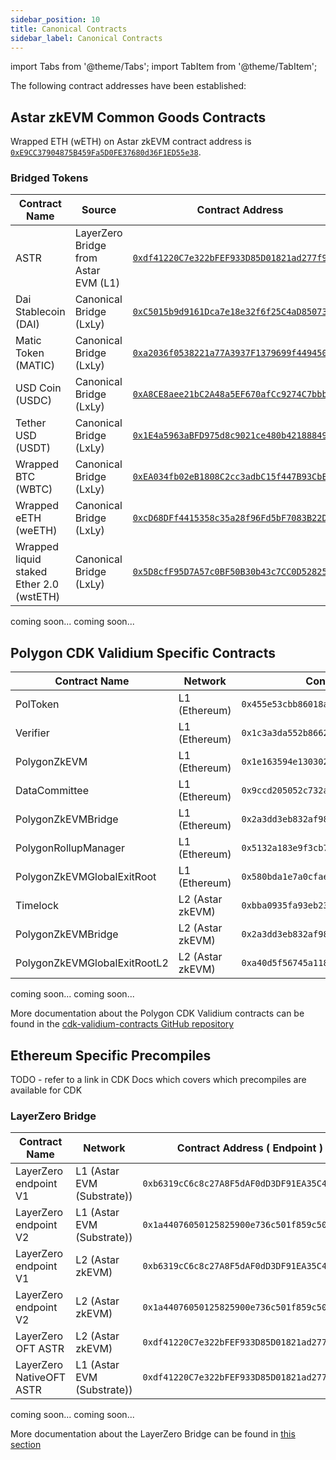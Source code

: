 ```yaml
---
sidebar_position: 10
title: Canonical Contracts
sidebar_label: Canonical Contracts
---
```

import Tabs from '@theme/Tabs';
import TabItem from '@theme/TabItem';

The following contract addresses have been established:

## Astar zkEVM Common Goods Contracts

Wrapped ETH (wETH) on Astar zkEVM contract address is [`0xE9CC37904875B459Fa5D0FE37680d36F1ED55e38`](https://astar-zkevm.explorer.startale.com/token/0xE9CC37904875B459Fa5D0FE37680d36F1ED55e38).

### Bridged Tokens

<Tabs>
<TabItem value="mainnet" label="Astar zkEVM Mainnet" default>

| Contract Name                            | Source                               | Contract Address                                                                                                                         |
| ---------------------------------------- | ------------------------------------ | ---------------------------------------------------------------------------------------------------------------------------------------- |
| ASTR                                     | LayerZero Bridge from Astar EVM (L1) | [`0xdf41220C7e322bFEF933D85D01821ad277f90172`](https://astar-zkevm.explorer.startale.com/token/0xdf41220C7e322bFEF933D85D01821ad277f90172)      |
| Dai Stablecoin (DAI)                     | Canonical Bridge (LxLy)              | [`0xC5015b9d9161Dca7e18e32f6f25C4aD850731Fd4`](https://astar-zkevm.explorer.startale.com/token/0xC5015b9d9161Dca7e18e32f6f25C4aD850731Fd4) |
| Matic Token (MATIC)                      | Canonical Bridge (LxLy)              | [`0xa2036f0538221a77A3937F1379699f44945018d0`](https://astar-zkevm.explorer.startale.com/token/0xa2036f0538221a77A3937F1379699f44945018d0) |
| USD Coin (USDC)                          | Canonical Bridge (LxLy)              | [`0xA8CE8aee21bC2A48a5EF670afCc9274C7bbbC035`](https://astar-zkevm.explorer.startale.com/token/0xA8CE8aee21bC2A48a5EF670afCc9274C7bbbC035)        |
| Tether USD (USDT)                        | Canonical Bridge (LxLy)              | [`0x1E4a5963aBFD975d8c9021ce480b42188849D41d`](https://astar-zkevm.explorer.startale.com/token/0x1E4a5963aBFD975d8c9021ce480b42188849D41d) |
| Wrapped BTC (WBTC)                       | Canonical Bridge (LxLy)              | [`0xEA034fb02eB1808C2cc3adbC15f447B93CbE08e1`](https://astar-zkevm.explorer.startale.com/token/0xEA034fb02eB1808C2cc3adbC15f447B93CbE08e1) |
| Wrapped eETH (weETH)                     | Canonical Bridge (LxLy)              | [`0xcD68DFf4415358c35a28f96Fd5bF7083B22De1D6`](https://astar-zkevm.explorer.startale.com/token/0xcD68DFf4415358c35a28f96Fd5bF7083B22De1D6) |
| Wrapped liquid staked Ether 2.0 (wstETH) | Canonical Bridge (LxLy)              | [`0x5D8cfF95D7A57c0BF50B30b43c7CC0D52825D4a9`](https://astar-zkevm.explorer.startale.com/token/0x5D8cfF95D7A57c0BF50B30b43c7CC0D52825D4a9) |


</TabItem>
<TabItem value="testnet2" label="zKatana Testnet">
coming soon...
</TabItem>
<TabItem value="testnet" label="zKyoto Testnet">
coming soon...
</TabItem>

</Tabs>


## Polygon CDK Validium Specific Contracts
<Tabs>
<TabItem value="mainnet" label="Astar zkEVM Mainnet" default>

| Contract Name                | Network          | Contract Address                             |
| ---------------------------- | ---------------- | -------------------------------------------- |
| PolToken                     | L1 (Ethereum)    | `0x455e53cbb86018ac2b8092fdcd39d8444affc3f6` |
| Verifier                     | L1 (Ethereum)    | `0x1c3a3da552b8662cd69538356b1e7c2e9cc1ebd8` |
| PolygonZkEVM                 | L1 (Ethereum)    | `0x1e163594e13030244dcaf4cdfc2cd0ba3206da80` |
| DataCommittee                | L1 (Ethereum)    | `0x9ccd205052c732ac1df2cf7bf8aacc0e371ee0b0` |
| PolygonZkEVMBridge           | L1 (Ethereum)    | `0x2a3dd3eb832af982ec71669e178424b10dca2ede` |
| PolygonRollupManager         | L1 (Ethereum)    | `0x5132a183e9f3cb7c848b0aac5ae0c4f0491b7ab2` |
| PolygonZkEVMGlobalExitRoot   | L1 (Ethereum)    | `0x580bda1e7a0cfae92fa7f6c20a3794f169ce3cfb` |
| Timelock                     | L2 (Astar zkEVM) | `0xbba0935fa93eb23de7990b47f0d96a8f75766d13` |
| PolygonZkEVMBridge           | L2 (Astar zkEVM) | `0x2a3dd3eb832af982ec71669e178424b10dca2ede` |
| PolygonZkEVMGlobalExitRootL2 | L2 (Astar zkEVM) | `0xa40d5f56745a118d0906a34e69aec8c0db1cb8fa` |
</TabItem>
<TabItem value="testnet2" label="zKatana Testnet">
coming soon...
</TabItem>
<TabItem value="testnet" label="zKyoto Testnet">
coming soon...
</TabItem>

</Tabs>

More documentation about the Polygon CDK Validium contracts can be found in the [cdk-validium-contracts GitHub repository](https://github.com/0xPolygon/cdk-validium-contracts)

## Ethereum Specific Precompiles

TODO - refer to a link in CDK Docs which covers which precompiles are available for CDK

### LayerZero Bridge
<Tabs>
<TabItem value="mainnet" label="Astar zkEVM Mainnet" default>

| Contract Name                | Network                       | Contract Address ( Endpoint )                | endpointId   |
| ---------------------------- | ------------------------------|--------------------------------------------- |--------------|
| LayerZero endpoint V1        | L1 (Astar EVM (Substrate))    | `0xb6319cC6c8c27A8F5dAF0dD3DF91EA35C4720dd7` | 210          |
| LayerZero endpoint V2        | L1 (Astar EVM (Substrate))    | `0x1a44076050125825900e736c501f859c50fe728c` | 30210        |
| LayerZero endpoint V1        | L2 (Astar zkEVM)              | `0xb6319cC6c8c27A8F5dAF0dD3DF91EA35C4720dd7` | 257          |
| LayerZero endpoint V2        | L2 (Astar zkEVM)              | `0x1a44076050125825900e736c501f859c50fE728c` | 30257        |
| LayerZero OFT ASTR           | L2 (Astar zkEVM)              | `0xdf41220C7e322bFEF933D85D01821ad277f90172` | -            |
| LayerZero NativeOFT ASTR     | L1 (Astar EVM (Substrate))    | `0xdf41220C7e322bFEF933D85D01821ad277f90172` | -            |
</TabItem>
<TabItem value="testnet2" label="zKatana Testnet">
coming soon...
</TabItem>
<TabItem value="testnet" label="zKyoto Testnet">
coming soon...
</TabItem>
</Tabs>

More documentation about the LayerZero Bridge can be found in [this section](/docs/build/zkEVM/integrations/bridges-relays/AstarEVM-zkEVM.md) 
